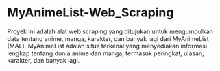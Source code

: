 # MyAnimeList-Web_Scraping
Proyek ini adalah alat web scraping yang ditujukan untuk mengumpulkan data tentang anime, manga, karakter, dan banyak lagi dari MyAnimeList (MAL). MyAnimeList adalah situs terkenal yang menyediakan informasi lengkap tentang dunia anime dan manga, termasuk peringkat, ulasan, karakter, dan banyak lagi.
